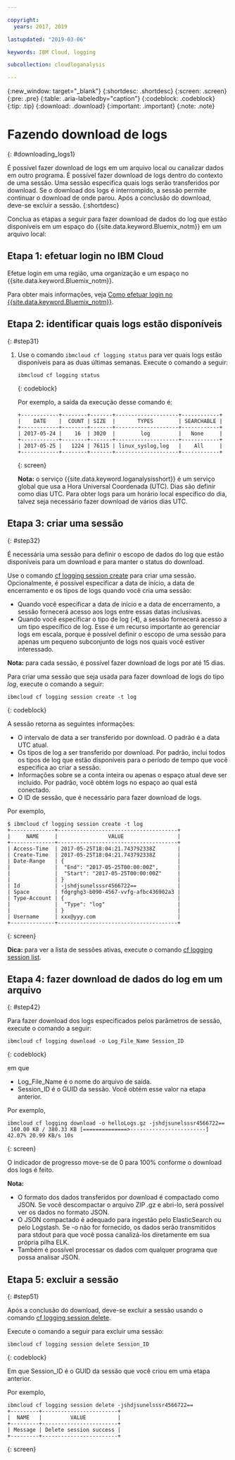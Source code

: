 ```yaml
---

copyright:
  years: 2017, 2019

lastupdated: "2019-03-06"

keywords: IBM Cloud, logging

subcollection: cloudloganalysis

---
```


{:new_window: target="_blank"}
{:shortdesc: .shortdesc}
{:screen: .screen}
{:pre: .pre}
{:table: .aria-labeledby="caption"}
{:codeblock: .codeblock}
{:tip: .tip}
{:download: .download}
{:important: .important}
{:note: .note}

# Fazendo download de logs
{: #downloading_logs1}

É possível fazer download de logs em um arquivo local ou canalizar dados em outro programa. É possível fazer download de logs dentro do contexto de uma sessão. Uma sessão especifica quais logs serão transferidos por download. Se o download dos logs é interrompido, a sessão permite continuar o download de onde parou. Após a conclusão do download, deve-se excluir a sessão.
{:shortdesc}

Conclua as etapas a seguir para fazer download de dados do log que estão disponíveis em um espaço do {{site.data.keyword.Bluemix_notm}} em um arquivo local:

## Etapa 1: efetuar login no IBM Cloud

Efetue login em uma região, uma organização e um espaço no {{site.data.keyword.Bluemix_notm}}. 

Para obter mais informações, veja [Como efetuar login no {{site.data.keyword.Bluemix_notm}}](/docs/services/CloudLogAnalysis/qa/cli_qa.html#login).

## Etapa 2: identificar quais logs estão disponíveis
{: #step31}

1. Use o comando `ibmcloud cf logging status` para ver quais logs estão disponíveis para as duas últimas semanas. Execute o comando a seguir:

    ```
    ibmcloud cf logging status
    ```
    {: codeblock}
    
    Por exemplo, a saída da execução desse comando é:
    
    ```
    +------------+--------+-------+--------------------+------------+
    |    DATE    |  COUNT | SIZE  |       TYPES        | SEARCHABLE |
    +------------+--------+-------+--------------------+------------+
    | 2017-05-24 |    16  | 3020  |        log         |   None     |
    +------------+--------+-------+--------------------+------------+
    | 2017-05-25 |   1224 | 76115 | linux_syslog,log   |    All     |
    +------------+--------+-------+--------------------+------------+
    ```
    {: screen}

    **Nota:** o serviço {{site.data.keyword.loganalysisshort}} é um serviço global que usa a Hora Universal Coordenada (UTC). Dias são definir como dias UTC. Para obter logs para um horário local específico do dia, talvez seja necessário fazer download de vários dias UTC.


## Etapa 3: criar uma sessão
{: #step32}

É necessária uma sessão para definir o escopo de dados do log que estão disponíveis para um download e para manter o status do download. 

Use o comando [cf logging session create](/docs/services/CloudLogAnalysis/reference/logging_cli.html#session_create1) para criar uma sessão. Opcionalmente, é possível especificar a data de início, a data de encerramento e os tipos de logs quando você cria uma sessão:  

* Quando você especificar a data de início e a data de encerramento, a sessão fornecerá acesso aos logs entre essas datas inclusivas. 
* Quando você especificar o tipo de log (**-t**), a sessão fornecerá acesso a um tipo específico de log. Esse é um recurso importante ao gerenciar logs em escala, porque é possível definir o escopo de uma sessão para apenas um pequeno subconjunto de logs nos quais você estiver interessado.

**Nota:** para cada sessão, é possível fazer download de logs por até 15 dias.

Para criar uma sessão que seja usada para fazer download de logs do tipo *log*, execute o comando a seguir:

```
ibmcloud cf logging session create -t log
```
{: codeblock}

A sessão retorna as seguintes informações:

* O intervalo de data a ser transferido por download. O padrão é a data UTC atual.
* Os tipos de log a ser transferido por download. Por padrão, inclui todos os tipos de log que estão disponíveis para o período de tempo que você especifica ao criar a sessão. 
* Informações sobre se a conta inteira ou apenas o espaço atual deve ser incluído. Por padrão, você obtém logs no espaço ao qual está conectado.
* O ID de sessão, que é necessário para fazer download de logs.

Por
exemplo,

```
$ ibmcloud cf logging session create -t log     
+--------------+--------------------------------------+
|     NAME     |                VALUE                 |
+--------------+--------------------------------------+
| Access-Time  | 2017-05-25T18:04:21.743792338Z       |
| Create-Time  | 2017-05-25T18:04:21.743792338Z       |
| Date-Range   | {                                    |
|              |  "End": "2017-05-25T00:00:00Z",      |
|              |  "Start": "2017-05-25T00:00:00Z"     |
|              | }                                    |
| Id           | -jshdjsunelsssr4566722==             |
| Space        | fdgrghg3-b090-4567-vvfg-afbc436902a3 |
| Type-Account | {                                    |
|              |  "Type": "log"                       |
|              | }                                    |
| Username     | xxx@yyy.com                          |
+--------------+--------------------------------------+
```
{: screen}

**Dica:** para ver a lista de sessões ativas, execute o comando [cf logging session list](/docs/services/CloudLogAnalysis/reference/logging_cli.html#session_list1).

## Etapa 4: fazer download de dados do log em um arquivo
{: #step42}

Para fazer download dos logs especificados pelos parâmetros de sessão, execute o comando a seguir:

```
ibmcloud cf logging download -o Log_File_Name Session_ID
```
{: codeblock}

em que

* Log_File_Name é o nome do arquivo de saída.
* Session_ID é o GUID da sessão. Você obtém esse valor na etapa anterior.

Por
exemplo,

```
ibmcloud cf logging download -o helloLogs.gz -jshdjsunelsssr4566722==
 160.00 KB / 380.33 KB [==============>------------------------]  42.07% 20.99 KB/s 10s
```
{: screen}

O indicador de progresso move-se de 0 para 100% conforme o download dos logs é feito.

**Nota:** 

* O formato dos dados transferidos por download é compactado como JSON. Se você descompactar o arquivo ZIP .gz e abri-lo, será possível ver os dados no formato JSON. 
* O JSON compactado é adequado para ingestão pelo ElasticSearch ou pelo Logstash. Se -o não for fornecido, os dados serão transmitidos para stdout para que você possa canalizá-los diretamente em sua própria pilha ELK.
* Também é possível processar os dados com qualquer programa que possa analisar JSON. 

## Etapa 5: excluir a sessão
{: #step51}

Após a conclusão do download, deve-se excluir a sessão usando o comando [cf logging session delete](/docs/services/CloudLogAnalysis/reference/logging_cli.html#session_delete1). 

Execute o comando a seguir para excluir uma sessão:

```
ibmcloud cf logging session delete Session_ID
```
{: codeblock}

Em que Session_ID é o GUID da sessão que você criou em uma etapa anterior.

Por
exemplo,

```
ibmcloud cf logging session delete -jshdjsunelsssr4566722==
+---------+------------------------+
|  NAME   |         VALUE          |
+---------+------------------------+
| Message | Delete session success |
+---------+------------------------+
```
{: screen}




